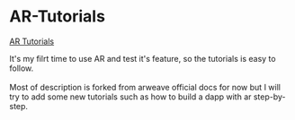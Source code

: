 # AR-Tutorials
[AR Tutorials](https://silaszhr.gitbook.io/ar-toturial/)

It's my filrt time to use AR and test it's feature, so the tutorials is easy to follow.<br>  
Most of description is forked from arweave official docs  for now but I will try to add some new tutorials such as how to build a dapp with ar step-by-step. 

